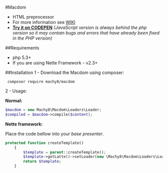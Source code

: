 #Macdom 
- HTML preprocessor
- For more information see [WIKI](https://github.com/Machy8/Macdom/wiki)
- **[Try it on CODEPEN](http://codepen.io/Machy8/pen/mPLdbg)** *(JavaScript version is always behind the php version so it may contain bugs and errors that have already been fixed in the PHP version)*

##Requirements

- php 5.3+
- If you are using Nette Framework - v2.3+

##Installation
1 - Download the Macdom using composer:
```
 composer require machy8/macdom
```
2 - Usage:

**Normal:**

```php
$macdom = new Machy8\Macdom\Loaders\Loader;
$compiled = $macdom->compile($content);
```

**Nette framework:**

Place the code bellow into your *base presenter*.

```php
protected function createTemplate()
    {
        $template = parent::createTemplate();
        $template->getLatte()->setLoader(new \Machy8\Macdom\Loaders\LoaderLatte($this));
        return $template;
    }
```

